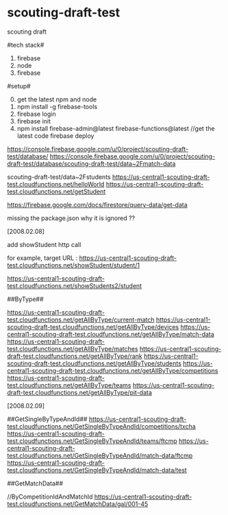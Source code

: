 # scouting-draft-test

scouting draft

#tech stack#

1. firebase
2. node
3. firebase

#setup#

0. get the latest npm and node
1. npm install -g firebase-tools
1. firebase login
1. firebase init
1. npm install firebase-admin@latest firebase-functions@latest //get the latest code
   firebase deploy

https://console.firebase.google.com/u/0/project/scouting-draft-test/database/
https://console.firebase.google.com/u/0/project/scouting-draft-test/database/scouting-draft-test/data~2Fmatch-data

scouting-draft-test/data~2Fstudents
https://us-central1-scouting-draft-test.cloudfunctions.net/helloWorld
https://us-central1-scouting-draft-test.cloudfunctions.net/getStudent

https://firebase.google.com/docs/firestore/query-data/get-data

missing the package.json why it is ignored ??

[2008.02.08]

add showStudent http call

for example, target URL : https://us-central1-scouting-draft-test.cloudfunctions.net/showStudent/student/1

https://us-central1-scouting-draft-test.cloudfunctions.net/showStudents2/student

##ByType##

https://us-central1-scouting-draft-test.cloudfunctions.net/getAllByType/current-match
https://us-central1-scouting-draft-test.cloudfunctions.net/getAllByType/devices
https://us-central1-scouting-draft-test.cloudfunctions.net/getAllByType/match-data
https://us-central1-scouting-draft-test.cloudfunctions.net/getAllByType/matches
https://us-central1-scouting-draft-test.cloudfunctions.net/getAllByType/rank
https://us-central1-scouting-draft-test.cloudfunctions.net/getAllByType/students
https://us-central1-scouting-draft-test.cloudfunctions.net/getAllByType/competitions
https://us-central1-scouting-draft-test.cloudfunctions.net/getAllByType/teams
https://us-central1-scouting-draft-test.cloudfunctions.net/getAllByType/pit-data

[2008.02.09]

##GetSingleByTypeAndId##
https://us-central1-scouting-draft-test.cloudfunctions.net/GetSingleByTypeAndId/competitions/txcha
https://us-central1-scouting-draft-test.cloudfunctions.net/GetSingleByTypeAndId/teams/ftcmp
https://us-central1-scouting-draft-test.cloudfunctions.net/GetSingleByTypeAndId/match-data/ftcmp
https://us-central1-scouting-draft-test.cloudfunctions.net/GetSingleByTypeAndId/match-data/test

##GetMatchData##

//ByCompetitionIdAndMatchId
https://us-central1-scouting-draft-test.cloudfunctions.net/GetMatchData/gal/001-45
